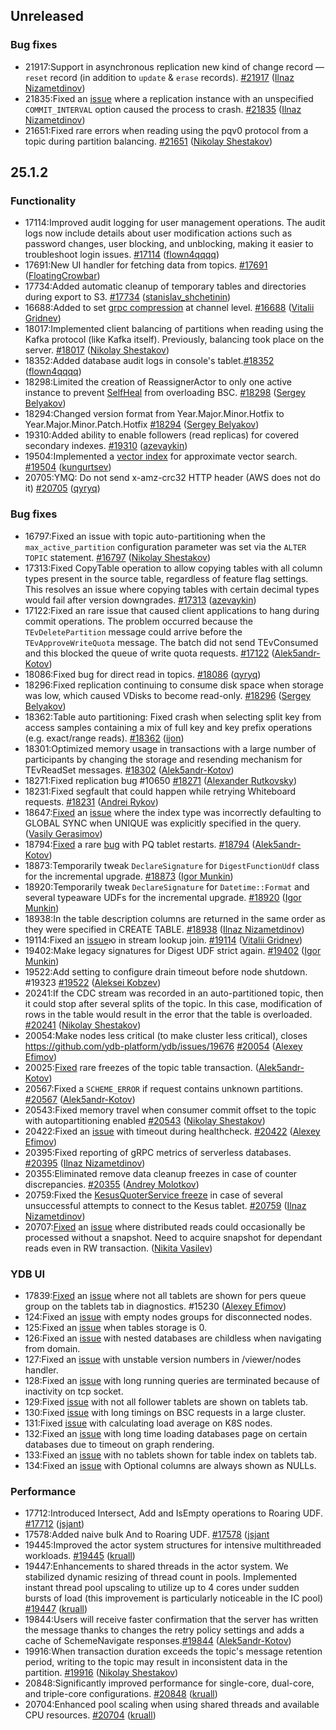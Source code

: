 ## Unreleased

### Bug fixes

* 21917:Support in asynchronous replication new kind of change record — `reset` record (in addition to `update` & `erase` records). [#21917](https://github.com/ydb-platform/ydb/pull/21917) ([Ilnaz Nizametdinov](https://github.com/CyberROFL))
* 21835:Fixed an [issue](https://github.com/ydb-platform/ydb/issues/21814) where a replication instance with an unspecified `COMMIT_INTERVAL` option caused the process to crash. [#21835](https://github.com/ydb-platform/ydb/pull/21835) ([Ilnaz Nizametdinov](https://github.com/CyberROFL))
* 21651:Fixed rare errors when reading using the pqv0 protocol from a topic during partition balancing. [#21651](https://github.com/ydb-platform/ydb/pull/21651) ([Nikolay Shestakov](https://github.com/nshestakov))

## 25.1.2

### Functionality

* 17114:Improved audit logging for user management operations. The audit logs now include details about user modification actions such as password changes, user blocking, and unblocking, making it easier to troubleshoot login issues. [#17114](https://github.com/ydb-platform/ydb/pull/17114) ([flown4qqqq](https://github.com/flown4qqqq))
* 17691:New UI handler for fetching data from topics. [#17691](https://github.com/ydb-platform/ydb/pull/17691) ([FloatingCrowbar](https://github.com/FloatingCrowbar))
* 17734:Added automatic cleanup of temporary tables and directories during export to S3. [#17734](https://github.com/ydb-platform/ydb/pull/17734) ([stanislav_shchetinin](https://github.com/stanislav-shchetinin))
* 16688:Added to set [grpc compression](https://github.com/grpc/grpc/blob/master/doc/compression_cookbook.md) at channel level. [#16688](https://github.com/ydb-platform/ydb/pull/16688) ([Vitalii Gridnev](https://github.com/gridnevvvit))
* 18017:Implemented client balancing of partitions when reading using the Kafka protocol (like Kafka itself). Previously, balancing took place on the server. [#18017](https://github.com/ydb-platform/ydb/pull/18017) ([Nikolay Shestakov](https://github.com/nshestakov))
* 18352:Added database audit logs in console's tablet.[#18352](https://github.com/ydb-platform/ydb/pull/18352) ([flown4qqqq](https://github.com/flown4qqqq))
* 18298:Limited the creation of ReassignerActor to only one active instance to prevent [SelfHeal](https://ydb.tech/docs/ru/maintenance/manual/selfheal) from overloading BSC. [#18298](https://github.com/ydb-platform/ydb/pull/18298) ([Sergey Belyakov](https://github.com/serbel324))
* 18294:Changed version format from Year.Major.Minor.Hotfix to Year.Major.Minor.Patch.Hotfix [#18294](https://github.com/ydb-platform/ydb/pull/18294) ([Sergey Belyakov](https://github.com/serbel324))
* 19310:Added ability to enable followers (read replicas) for covered secondary indexes. [#19310](https://github.com/ydb-platform/ydb/pull/19310) ([azevaykin](https://github.com/azevaykin))
* 19504:Implemented a [vector index](./dev/vector-indexes.md) for approximate vector search. [#19504](https://github.com/ydb-platform/ydb/pull/19504) ([kungurtsev](https://github.com/kunga))
* 20705:YMQ: Do not send x-amz-crc32 HTTP header (AWS does not do it) [#20705](https://github.com/ydb-platform/ydb/pull/20705) ([qyryq](https://github.com/qyryq))

### Bug fixes

* 16797:Fixed an issue with topic auto-partitioning when the `max_active_partition` configuration parameter was set via the `ALTER TOPIC` statement. [#16797](https://github.com/ydb-platform/ydb/pull/16797) ([Nikolay Shestakov](https://github.com/nshestakov))
* 17313:Fixed CopyTable operation to allow copying tables with all column types present in the source table, regardless of feature flag settings. This resolves an issue where copying tables with certain decimal types would fail after version downgrades. [#17313](https://github.com/ydb-platform/ydb/pull/17313) ([azevaykin](https://github.com/azevaykin))
* 17122:Fixed an rare issue that caused client applications to hang during commit operations. The problem occurred because the `TEvDeletePartition` message could arrive before the `TEvApproveWriteQuota` message. The batch did not send TEvConsumed and this blocked the queue of write quota requests. [#17122](https://github.com/ydb-platform/ydb/pull/17122) ([Alek5andr-Kotov](https://github.com/Alek5andr-Kotov))
* 18086:Fixed bug for direct read in topics. [#18086](https://github.com/ydb-platform/ydb/pull/18086) ([qyryq](https://github.com/qyryq))
* 18296:Fixed replication continuing to consume disk space when storage was low, which caused VDisks to become read-only. [#18296](https://github.com/ydb-platform/ydb/pull/18296) ([Sergey Belyakov](https://github.com/serbel324))
* 18362:Table auto partitioning: Fixed crash when selecting split key from access samples containing a mix of full key and key prefix operations (e.g. exact/range reads). [#18362](https://github.com/ydb-platform/ydb/pull/18362) ([ijon](https://github.com/ijon))
* 18301:Optimized memory usage in transactions with a large number of participants by changing the storage and resending mechanism for TEvReadSet messages. [#18302](https://github.com/ydb-platform/ydb/pull/18301) ([Alek5andr-Kotov](https://github.com/Alek5andr-Kotov))
* 18271:Fixed replication bug #10650 [#18271](https://github.com/ydb-platform/ydb/pull/18271) ([Alexander Rutkovsky](https://github.com/alexvru))
* 18231:Fixed segfault that could happen while retrying Whiteboard requests. [#18231](https://github.com/ydb-platform/ydb/pull/18231) ([Andrei Rykov](https://github.com/StekPerepolnen))
* 18647:[Fixed](https://github.com/ydb-platform/ydb/pull/18647) an [issue](https://github.com/ydb-platform/ydb/issues/17885) where the index type was incorrectly defaulting to GLOBAL SYNC when UNIQUE was explicitly specified in the query. ([Vasily Gerasimov](https://github.com/UgnineSirdis))
* 18794:[Fixed](https://github.com/db-platform/adb/pull/18794) a rare [bug](https://github.com/ydb-platform/ydb/issues/18615) with PQ tablet restarts. [#18794](https://github.com/ydb-platform/ydb/pull/18794) ([Alek5andr-Kotov](https://github.com/Alek5andr-Kotov))
* 18873:Temporarily tweak `DeclareSignature` for `DigestFunctionUdf` class for the incremental upgrade. [#18873](https://github.com/ydb-platform/ydb/pull/18873) ([Igor Munkin](https://github.com/igormunkin))
* 18920:Temporarily tweak `DeclareSignature` for `Datetime::Format` and several typeaware UDFs for the incremental upgrade. [#18920](https://github.com/ydb-platform/ydb/pull/18920) ([Igor Munkin](https://github.com/igormunkin))
* 18938:In the table description columns are returned in the same order as they were specified in CREATE TABLE. [#18938](https://github.com/ydb-platform/ydb/pull/18938) ([Ilnaz Nizametdinov](https://github.com/CyberROFL))
* 19114:Fixed an [issue](https://github.com/ydb-platform/ydb/issues/19083)ю in stream lookup join. [#19114](https://github.com/ydb-platform/ydb/pull/19114) ([Vitalii Gridnev](https://github.com/gridnevvvit))
* 19402:Make legacy signatures for Digest UDF strict again. [#19402](https://github.com/ydb-platform/ydb/pull/19402) ([Igor Munkin](https://github.com/igormunkin))
* 19522:Add setting to configure drain timeout before node shutdown. #19323 [#19522](https://github.com/ydb-platform/ydb/pull/19522) ([Aleksei Kobzev](https://github.com/kobzonega))
* 20241:If the CDC stream was recorded in an auto-partitioned topic, then it could stop after several splits of the topic. In this case, modification of rows in the table would result in the error that the table is overloaded. [#20241](https://github.com/ydb-platform/ydb/pull/20241) ([Nikolay Shestakov](https://github.com/nshestakov))
* 20054:Make nodes less critical (to make cluster less critical), closes https://github.com/ydb-platform/ydb/issues/19676 [#20054](https://github.com/ydb-platform/ydb/pull/20054) ([Alexey Efimov](https://github.com/adameat))
* 20025:[Fixed](https://github.com/ydb-platform/ydb/pull/20025) rare freezes of the topic table transaction. ([Alek5andr-Kotov](https://github.com/Alek5andr-Kotov))
* 20567:Fixed a `SCHEME_ERROR` if request contains unknown partitions. [#20567](https://github.com/ydb-platform/ydb/pull/20567) ([Alek5andr-Kotov](https://github.com/Alek5andr-Kotov))
* 20543:Fixed memory travel when consumer commit offset to the topic with autopartitioning enabled [#20543](https://github.com/ydb-platform/ydb/pull/20543) ([Nikolay Shestakov](https://github.com/nshestakov))
* 20422:Fixed an [issue](https://github.com/ydb-platform/ydb/issues/20420) with timeout during healthcheck. [#20422](https://github.com/ydb-platform/ydb/pull/20422) ([Alexey Efimov](https://github.com/adameat))
* 20395:Fixed reporting of gRPC metrics of serverless databases. [#20395](https://github.com/ydb-platform/ydb/pull/20395) ([Ilnaz Nizametdinov](https://github.com/CyberROFL))
* 20355:Eliminated remove data cleanup freezes in case of counter discrepancies. [#20355](https://github.com/ydb-platform/ydb/pull/20355) ([Andrey Molotkov](https://github.com/molotkov-and))
* 20759:Fixed the [KesusQuoterService freeze](https://github.com/ydb-platform/ydb/issues/20747) in case of several unsuccessful attempts to connect to the Kesus tablet. [#20759](https://github.com/ydb-platform/ydb/pull/20759) ([Ilnaz Nizametdinov](https://github.com/CyberROFL))
* 20707:[Fixed](https://github.com/ydb-platform/ydb/pull/20707) an [issue](https://github.com/ydb-platform/ydb/issues/20709) where distributed reads could occasionally be processed without a snapshot. Need to acquire snapshot for dependant reads even in RW transaction. ([Nikita Vasilev](https://github.com/nikvas0))

### YDB UI

* 17839:[Fixed](https://github.com/ydb-platform/ydb/pull/17839) an [issue](https://github.com/ydb-platform/ydb-embedded-ui/issues/18615) where not all tablets are shown for pers queue group on the tablets tab in diagnostics. #15230 ([Alexey Efimov](https://github.com/adameat))
* 124:Fixed an [issue](https://github.com/ydb-platform/ydb-embedded-ui/issues/14992) with empty nodes groups for disconnected nodes.
* 125:Fixed an [issue](https://github.com/ydb-platform/ydb-embedded-ui/issues/14180) when tables storage is 0.
* 126:Fixed an [issue](https://github.com/ydb-platform/ydb-embedded-ui/issues/15256) with nested databases are childless when navigating from domain.
* 127:Fixed an [issue](https://github.com/ydb-platform/ydb-embedded-ui/issues/14827) with unstable version numbers in /viewer/nodes handler.
* 128:Fixed an [issue](https://github.com/ydb-platform/ydb-embedded-ui/issues/15866) with long running queries are terminated because of inactivity on tcp socket.
* 129:Fixed [issue](https://github.com/ydb-platform/ydb-embedded-ui/issues/15988) with not all follower tablets are shown on tablets tab.
* 130:Fixed [issue](https://github.com/ydb-platform/ydb-embedded-ui/issues/15863) with long timings on BSC requests in a large cluster.
* 131:Fixed [issue](https://github.com/ydb-platform/ydb-embedded-ui/issues/15522) with calculating load average on K8S nodes.
* 132:Fixed an [issue](https://github.com/ydb-platform/ydb-embedded-ui/issues/16895) with long time loading databases page on certain databases due to timeout on graph rendering.
* 133:Fixed an [issue](https://github.com/ydb-platform/ydb-embedded-ui/issues/17103) with no tablets shown for table index on tablets tab.
* 134:Fixed an [issue](https://github.com/ydb-platform/ydb-embedded-ui/issues/17226) with Optional<Struct> columns are always shown as NULLs.

### Performance

* 17712:Introduced Intersect, Add and IsEmpty operations to Roaring UDF. [#17712](https://github.com/ydb-platform/ydb/pull/17712) ([jsjant](https://github.com/jsjant))
* 17578:Added naive bulk And to Roaring UDF. [#17578](https://github.com/ydb-platform/ydb/pull/17578) ([jsjant](https://github.com/jsjant)
* 19445:Improved the actor system structures for intensive multithreaded workloads. [#19445](https://github.com/ydb-platform/ydb/pull/19445) ([kruall](https://github.com/kruall))
* 19447:Enhancements to shared threads in the actor system. We stabilized dynamic resizing of thread count in pools. Implemented instant thread pool upscaling to utilize up to 4 cores under sudden bursts of load (this improvement is particularly noticeable in the IC pool) [#19447](https://github.com/ydb-platform/ydb/pull/19447) ([kruall](https://github.com/kruall))
* 19844:Users will receive faster confirmation that the server has written the message thanks to changes the retry policy settings and adds a cache of SchemeNavigate responses.[#19844](https://github.com/ydb-platform/ydb/pull/19844) ([Alek5andr-Kotov](https://github.com/Alek5andr-Kotov))
* 19916:When transaction duration exceeds the topic's message retention period, writing to the topic may result in inconsistent data in the partition. [#19916](https://github.com/ydb-platform/ydb/pull/19916) ([Nikolay Shestakov](https://github.com/nshestakov))
* 20848:Significantly improved performance for single-core, dual-core, and triple-core configurations. [#20848](https://github.com/ydb-platform/ydb/pull/20848) ([kruall](https://github.com/kruall))
* 20704:Enhanced pool scaling when using shared threads and available CPU resources. [#20704](https://github.com/ydb-platform/ydb/pull/20704) ([kruall](https://github.com/kruall))

